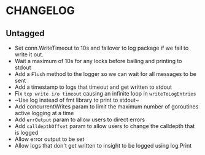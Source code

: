 # CHANGELOG

## Untagged

 - Set conn.WriteTimeout to 10s and failover to log package if we fail to write it out.
 - Wait a maximum of 10s for any locks before bailing and printing to stdout
 - Add a `Flush` method to the logger so we can wait for all messages to be sent
 - Add a timestamp to logs that timeout and get written to stdout
 - Fix `tcp write i/o timeout` causing an infinite loop in `writeToLogEntries`
 - ~Use log instead of fmt library to print to stdout~
 - Add concurrentWrites param to limit the maximum number of goroutines active logging at a time
 - Add `errOutput` param to allow users to direct errors
 - Add `calldepthOffset` param to allow users to change the calldepth that is logged
 - Allow error output to be set
 - Allow logs that don't get written to insight to be logged using log.Print